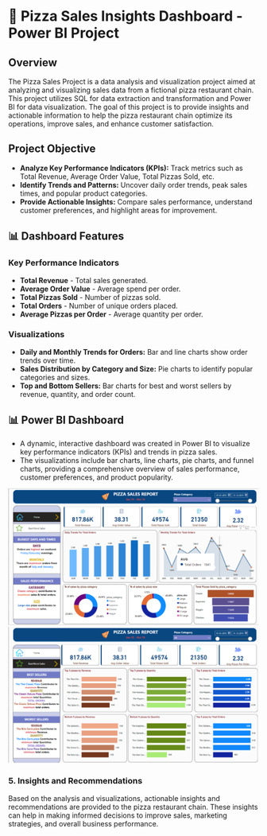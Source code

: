 # 🍕 Pizza Sales Insights Dashboard - Power BI Project

## Overview

The Pizza Sales Project is a data analysis and visualization project aimed at analyzing and visualizing sales data from a fictional pizza restaurant chain. This project utilizes SQL for data extraction and transformation and Power BI for data visualization. The goal of this project is to provide insights and actionable information to help the pizza restaurant chain optimize its operations, improve sales, and enhance customer satisfaction.

## Project Objective 
- **Analyze Key Performance Indicators (KPIs):** Track metrics such as Total Revenue, Average Order Value, Total Pizzas Sold, etc.
- **Identify Trends and Patterns:** Uncover daily order trends, peak sales times, and popular product categories.
- **Provide Actionable Insights:** Compare sales performance, understand customer preferences, and highlight areas for improvement.
  
## 📊 Dashboard Features

### Key Performance Indicators
- **Total Revenue** - Total sales generated.
- **Average Order Value** - Average spend per order.
- **Total Pizzas Sold** - Number of pizzas sold.
- **Total Orders** - Number of unique orders placed.
- **Average Pizzas per Order** - Average quantity per order.

### Visualizations
- **Daily and Monthly Trends for Orders:** Bar and line charts show order trends over time.
- **Sales Distribution by Category and Size:** Pie charts to identify popular categories and sizes.
- **Top and Bottom Sellers:** Bar charts for best and worst sellers by revenue, quantity, and order count.

## 📊 Power BI Dashboard
- A dynamic, interactive dashboard was created in Power BI to visualize key performance indicators (KPIs) and trends in pizza sales.
- The visualizations include bar charts, line charts, pie charts, and funnel charts, providing a comprehensive overview of sales performance, customer preferences, and product popularity.
  
![Dashboard 1](https://github.com/naheeda78/Pizza-Sales-Analysis-Power-BI-and-SQL/blob/main/PizzaSalesDashboard.png)
![Dashboard 2](https://github.com/naheeda78/Pizza-Sales-Analysis-Power-BI-and-SQL/blob/main/pizzaSalesDashboard(2).png)
### 5. Insights and Recommendations

Based on the analysis and visualizations, actionable insights and recommendations are provided to the pizza restaurant chain. These insights can help in making informed decisions to improve sales, marketing strategies, and overall business performance.

